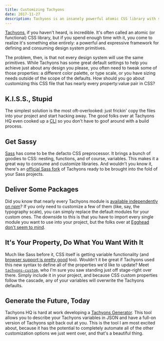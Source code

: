 ```yaml
---
title: Customizing Tachyons
date: 2017-11-27
description: Tachyons is an insanely powerful atomic CSS library with sane defaults. But “sane” isn’t perfect for every project.
---
```


[Tachyons](http://tachyons.io/), if you haven't heard, is incredible. It's often called an atomic (or functional) CSS
library, but if you spend enough time with it, you come to realize it's something else entirely: a powerful and
expressive framework for defining and consuming design system primitives.

The problem, then, is that not every design system will use the same primitives. While Tachyons has some great default
settings to help you achieve just about any design you please, you often need to tweak some of those properties: a
different color palette, or type scale, or you have sizing needs outside of the scope of the defaults. How should you go
about customizing this CSS file that has nearly every property:value pair in CSS?

## K.I.S.S., Stupid

The simplest solution is the most oft-overlooked: just frickin' copy the files into your project and start hacking away.
The good folks over at Tachyons HQ even cooked up a [CLI](https://develop--lowmess.netlify.com/) so you don't have to
goof around with a build process.

## Get Sassy

[Sass](http://sass-lang.com/) has come to be the defacto CSS preprocessor. It brings a bunch of goodies to CSS: nesting,
functions, and of course, variables. This makes it a great way to consume and customize libraries. And wouldn't you know
it, there's an [official Sass fork](https://github.com/tachyons-css/tachyons-sass) of Tachyons ready to be brought into
the fold of your Sass projects.

## Deliver Some Packages

Did you know that nearly every Tachyons module is
[available independently on npm](https://www.npmjs.com/browse/keyword/tachyons)? If you only need to customize a few of
them (like, say, the typography scale), you can simply replace the default modules for your custom ones. The downside to
this is that you have to import every single module you want to use into your project, but the folks over at
[Egghead don't seem to mind](https://github.com/eggheadio/tachyons-egghead).

## It's Your Property, Do What You Want With It

Much like Sass before it, CSS itself is getting variable functionality (and
[browser support is pretty good](https://caniuse.com/#feat=css-variables) too). Wouldn't it be great if Tachyons used
this new syntax to define all of the properties we'd like to update? Meet
[`tachyons-custom`](https://github.com/tachyons-css/tachyons-custom), who I'm sure you saw standing just off stage-right
over there. Simply include it in your project, and because CSS custom properties follow the cascade, any of your
variables will overwrite the Tachyons defaults.

## Generate the Future, Today

Tachyons HQ is hard at work developing a [Tachyons Generator](https://github.com/tachyons-css/tachyons-generator). This
tool allows you to describe your Tachyons variables in JSON and have a full-on version of Tachyons spit back out at you.
This is the tool I am most excited about, because it has the potential to completely automate all of the other
customization options we just went over, and that's a beautiful thing.
